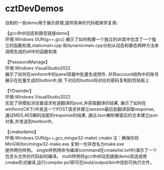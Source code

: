 # cztDevDemos
自制的一些demo用于展示原理,提供简单的代码框架供复用:  

【gcc中dll动态和静态链接demo】  
环境:Windows GUN(g++,gcc) 
展示了如何构建一个独立的dll其中包含了一个独立的函数和类,staticmain.cpp
和dynamicmain.cpp分别从动态和静态两种方法来调用生成的dll中的函数和类

【PasswordManage】  
环境:Windows VisualStudio2022  
展示了如何在winform中的panel容器中批量生成控件,
并将account结构中的账号展示在批量生成的button中,按
下对应的button将对应的密码复制到剪贴板上

【YDsender】  
环境:Windows VisualStudio2022  
实现了将模拟浏览器请求有道翻译的post,并获取翻译的结果,
展示了如何在winform(C#下)中发送一个POST请求并建立session最后到翻译获取response,
通过MD5,AES解码加密的response的结果,
通过Json解析解密后的文本建立json对象,并发送到textbox中。

【cmakedemo】   
环境:Windows GUN(g++,gcc,mingw32-make) cmake 
注：确保你将MinGW/bin/mingw32-make.exe 复制一份并改名为make.exe  
提供两份样例。
single样例用命令编译(command在cmakelist.txt中)演示了一个包含头文件的代码如何编译。
multi样例将gcc中dll动态链接demo改造成用cmake形式编译,运行compiler.ps1即可在biuld/output/bin中找到可执行文件。
